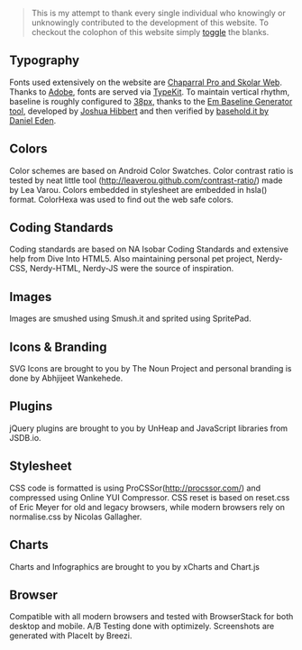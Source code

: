 > This is my attempt to thank every single individual who knowingly or unknowingly contributed to the development of this website. To checkout the colophon of this website simply [toggle]() the blanks.

Typography
----------
Fonts used extensively on the website are [Chaparral Pro and Skolar Web](#). Thanks to [Adobe](#), fonts are served via [TypeKit](#). To maintain vertical rhythm, baseline is roughly configured to [38px](#), thanks to the [Em Baseline Generator tool](#), developed by [Joshua Hibbert](#) and then verified by [basehold.it by Daniel Eden](#).

Colors
------
Color schemes are based on Android Color Swatches. Color contrast ratio is tested by neat little tool (http://leaverou.github.com/contrast-ratio/) made by Lea Varou. Colors embedded in stylesheet are embedded in hsla() format. ColorHexa was used to find out the web safe colors.  

Coding Standards
----------------
Coding standards are based on NA Isobar Coding Standards and extensive help from Dive Into HTML5. Also maintaining personal pet project, Nerdy-CSS, Nerdy-HTML, Nerdy-JS were the source of inspiration.

Images
------
Images are smushed using Smush.it and sprited using SpritePad.

Icons & Branding
----------------
SVG Icons are brought to you by The Noun Project and personal branding is done by Abhjijeet Wankehede.

Plugins
-------
jQuery plugins are brought to you by UnHeap and JavaScript libraries from JSDB.io.

Stylesheet
----------
CSS code is formatted is using ProCSSor(http://procssor.com/) and compressed using Online YUI Compressor. CSS reset is based on reset.css of Eric Meyer for old and legacy browsers, while modern browsers rely on normalise.css by Nicolas Gallagher.

Charts
------
Charts and Infographics are brought to you by xCharts and Chart.js

Browser
-------
Compatible with all modern browsers and tested with BrowserStack for both desktop and mobile. A/B Testing done with optimizely. Screenshots are generated with PlaceIt by Breezi.
